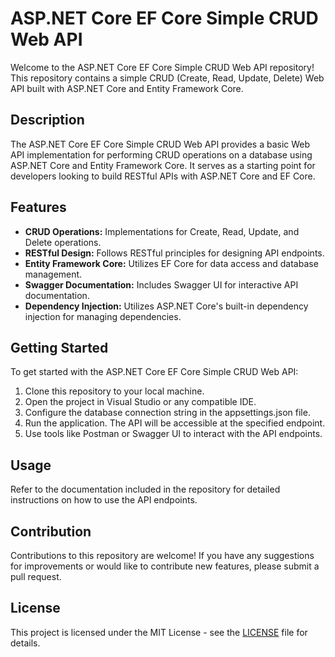 # ASP.NET Core EF Core Simple CRUD Web API

Welcome to the ASP.NET Core EF Core Simple CRUD Web API repository! This repository contains a simple CRUD (Create, Read, Update, Delete) Web API built with ASP.NET Core and Entity Framework Core.

## Description

The ASP.NET Core EF Core Simple CRUD Web API provides a basic Web API implementation for performing CRUD operations on a database using ASP.NET Core and Entity Framework Core. It serves as a starting point for developers looking to build RESTful APIs with ASP.NET Core and EF Core.

## Features

- **CRUD Operations:** Implementations for Create, Read, Update, and Delete operations.
- **RESTful Design:** Follows RESTful principles for designing API endpoints.
- **Entity Framework Core:** Utilizes EF Core for data access and database management.
- **Swagger Documentation:** Includes Swagger UI for interactive API documentation.
- **Dependency Injection:** Utilizes ASP.NET Core's built-in dependency injection for managing dependencies.

## Getting Started

To get started with the ASP.NET Core EF Core Simple CRUD Web API:
1. Clone this repository to your local machine.
2. Open the project in Visual Studio or any compatible IDE.
3. Configure the database connection string in the appsettings.json file.
4. Run the application. The API will be accessible at the specified endpoint.
5. Use tools like Postman or Swagger UI to interact with the API endpoints.

## Usage

Refer to the documentation included in the repository for detailed instructions on how to use the API endpoints.

## Contribution

Contributions to this repository are welcome! If you have any suggestions for improvements or would like to contribute new features, please submit a pull request.

## License

This project is licensed under the MIT License - see the [LICENSE](LICENSE) file for details.
